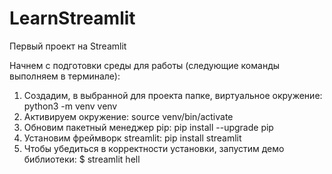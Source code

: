 # LearnStreamlit

Первый проект на Streamlit

Начнем с подготовки среды для работы (следующие команды выполняем в терминале):
1. Создадим, в выбранной для проекта папке, виртуальное окружение:
python3 -m venv venv
2. Активируем окружение:
source venv/bin/activate
3. Обновим пакетный менеджер pip:
pip install --upgrade pip
4. Установим фреймворк streamlit:
pip install streamlit 
5. Чтобы убедиться в корректности установки, запустим демо библиотеки:
$ streamlit hell